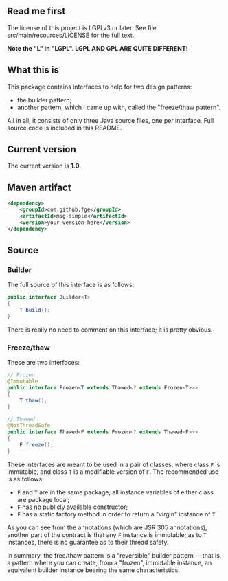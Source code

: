 ## Read me first

The license of this project is LGPLv3 or later. See file src/main/resources/LICENSE for the full
text.

**Note the "L" in "LGPL". LGPL AND GPL ARE QUITE DIFFERENT!**

## What this is

This package contains interfaces to help for two design patterns:

* the builder pattern;
* another pattern, which I came up with, called the "freeze/thaw pattern".

All in all, it consists of only three Java source files, one per interface. Full source code is
included in this README.

## Current version

The current version is **1.0**.

## Maven artifact

```xml
<dependency>
    <groupId>com.github.fge</groupId>
    <artifactId>msg-simple</artifactId>
    <version>your-version-here</version>
</dependency>
```

## Source

### Builder

The full source of this interface is as follows:

```java
public interface Builder<T>
{
    T build();
}
```

There is really no need to comment on this interface; it is pretty obvious.

### Freeze/thaw

These are two interfaces:

```java
// Frozen
@Immutable
public interface Frozen<T extends Thawed<? extends Frozen<T>>>
{
    T thaw();
}

// Thawed
@NotThreadSafe
public interface Thawed<F extends Frozen<? extends Thawed<F>>>
{
    F freeze();
}
```

These interfaces are meant to be used in a pair of classes, where class `F` is immutable, and class
`T` is a modifiable version of `F`. The recommended use is as follows:

* `F` and `T` are in the same package; all instance variables of either class
  are package local;
* `F` has no publicly available constructor;
* `F` has a static factory method in order to return a "virgin" instance of `T`.

As you can see from the annotations (which are JSR 305 annotations), another part of the contract is
that any `F` instance is immutable; as to `T` instances, there is no guarantee as to their thread
safety.

In summary, the free/thaw pattern is a "reversible" builder pattern -- that is, a pattern where you
can create, from a "frozen", immutable instance, an equivalent builder instance bearing the same
characteristics.

